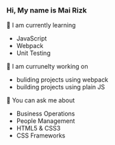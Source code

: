 ### Hi, My name is Mai Rizk 

🌱 I am currently learning 
 * JavaScript
 * Webpack
 * Unit Testing


:blossom:  I am currunelty working on 
- buliding projects using webpack
- building projects using plain JS

💬 You can ask me about 
- Business Operations 
- People Management 
- HTML5 & CSS3
- CSS Frameworks


